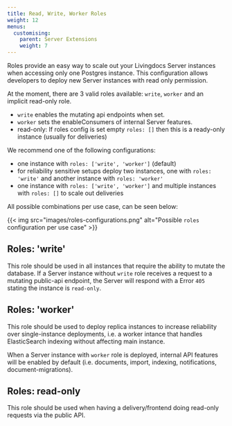 ```yaml
---
title: Read, Write, Worker Roles
weight: 12
menus:
  customising:
    parent: Server Extensions
    weight: 7
---
```


Roles provide an easy way to scale out your Livingdocs Server instances when accessing only one Postgres instance.
This configuration allows developers to deploy new Server instances with read only permission.

At the moment, there are 3 valid roles available: `write`, `worker` and an implicit read-only role.

- `write` enables the mutating api endpoints when set.
- `worker` sets the enableConsumers of internal Server features.
- read-only: If roles config is set empty `roles: []` then this is a ready-only instance (usually for deliveries)

We recommend one of the following configurations:

- one instance with `roles: ['write', 'worker']` (default)
- for reliability sensitive setups deploy two instances, one with `roles: 'write'` and another instance with `roles: 'worker'`
- one instance with `roles: ['write', 'worker']` and multiple instances with `roles: []` to scale out deliveries

All possible combinations per use case, can be seen below:

{{< img src="images/roles-configurations.png" alt="Possible `roles` configuration per use case" >}}

## Roles: 'write'

This role should be used in all instances that require the ability to mutate the database.
If a Server instance without `write` role receives a request to a mutating public-api endpoint,
the Server will respond with a Error `405` stating the instance is `read-only`.

## Roles: 'worker'

This role should be used to deploy replica instances to increase reliability over single-instance deployments, i.e. a worker intance that handles ElasticSearch indexing without affecting main instance.

When a Server instance with `worker` role is deployed, internal API features will be enabled by default (i.e. documents, import, indexing, notifications, document-migrations).

## Roles: read-only

This role should be used when having a delivery/frontend doing read-only requests via the public API.
